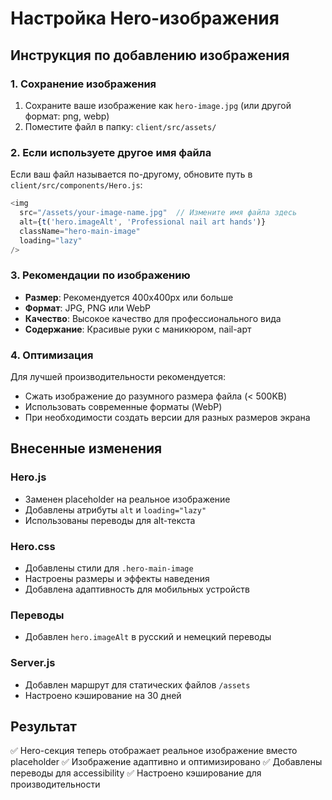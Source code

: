 # Настройка Hero-изображения

## Инструкция по добавлению изображения

### 1. Сохранение изображения
1. Сохраните ваше изображение как `hero-image.jpg` (или другой формат: png, webp)
2. Поместите файл в папку: `client/src/assets/`

### 2. Если используете другое имя файла
Если ваш файл называется по-другому, обновите путь в `client/src/components/Hero.js`:

```javascript
<img 
  src="/assets/your-image-name.jpg"  // Измените имя файла здесь
  alt={t('hero.imageAlt', 'Professional nail art hands')}
  className="hero-main-image"
  loading="lazy"
/>
```

### 3. Рекомендации по изображению
- **Размер**: Рекомендуется 400x400px или больше
- **Формат**: JPG, PNG или WebP
- **Качество**: Высокое качество для профессионального вида
- **Содержание**: Красивые руки с маникюром, nail-арт

### 4. Оптимизация
Для лучшей производительности рекомендуется:
- Сжать изображение до разумного размера файла (< 500KB)
- Использовать современные форматы (WebP)
- При необходимости создать версии для разных размеров экрана

## Внесенные изменения

### Hero.js
- Заменен placeholder на реальное изображение
- Добавлены атрибуты `alt` и `loading="lazy"`
- Использованы переводы для alt-текста

### Hero.css
- Добавлены стили для `.hero-main-image`
- Настроены размеры и эффекты наведения
- Добавлена адаптивность для мобильных устройств

### Переводы
- Добавлен `hero.imageAlt` в русский и немецкий переводы

### Server.js
- Добавлен маршрут для статических файлов `/assets`
- Настроено кэширование на 30 дней

## Результат
✅ Hero-секция теперь отображает реальное изображение вместо placeholder
✅ Изображение адаптивно и оптимизировано
✅ Добавлены переводы для accessibility
✅ Настроено кэширование для производительности 